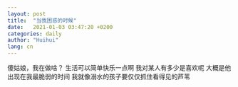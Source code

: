 ```yaml
---
layout: post
title:  "当我困惑的时候"
date:   2021-01-03 03:47:20 +0200
categories: daily
author: "Huihui"
lang: cn
---
```


傻姑娘，我在做啥？
生活可以简单快乐一点啊
我对某人有多少是喜欢呢
大概是他出现在我最脆弱的时间
我就像溺水的孩子要仅仅抓住看得见的芦苇

